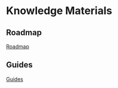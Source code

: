 # Knowledge Materials

## Roadmap 
[Roadmap](https://weblog.mrbarua.com/roadmap/)

## Guides 
[Guides](https://weblog.mrbarua.com/guides/)


